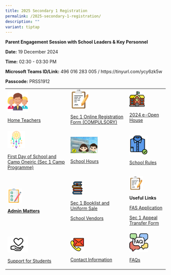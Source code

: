 ```yaml
---
title: 2025 Secondary 1 Registration
permalink: /2025-secondary-1-registration/
description: ""
variant: tiptap
---
```

<p><strong>Parent Engagement Session with School Leaders &amp; Key Personnel</strong>
</p>
<p><strong>Date:</strong> 19 December 2024</p>
<p><strong>Time:</strong> 02:30 - 03:30 PM</p>
<p><strong>Microsoft Teams ID/Link:</strong> 496 016 283 005 / <a rel="noopener noreferrer nofollow" target="_blank">https://tinyurl.com/ycy6zk5w</a>
</p>
<p><strong>Passcode:</strong> PRSS1912</p>
<p></p>
<table style="minWidth: 75px">
<colgroup>
<col>
<col>
<col>
</colgroup>
<tbody>
<tr>
<td rowspan="1" colspan="1">
<div class="isomer-image-wrapper">
<img style="width: 35%;" height="auto" width="100%" src="/images/Sec%201%20Registration/Key_Personnel.png">
</div>
<p><a href="/files/Sec 1 Registration/Home_Teachers.pdf" rel="noopener noreferrer nofollow" target="_blank">Home Teachers</a>
</p>
</td>
<td rowspan="1" colspan="1">
<div class="isomer-image-wrapper">
<img style="width: 35%;" height="auto" width="100%" src="/images/Sec%201%20Registration/Online_Registration.png">
</div>
<p><a href="https://form.gov.sg/6743c463134eac173226e9e6" rel="noopener noreferrer nofollow" target="_blank">Sec 1 Online Registration Form (COMPULSORY)</a>
</p>
</td>
<td rowspan="1" colspan="1">
<div class="isomer-image-wrapper">
<img style="width: 45%;" height="auto" width="100%" src="/images/Sec%201%20Registration/2023_e_Open_House.png">
</div>
<p><a href="/openhouse2024" rel="noopener noreferrer nofollow" target="_blank">2024 e-Open House</a>
</p>
</td>
</tr>
<tr>
<td rowspan="1" colspan="1">
<div class="isomer-image-wrapper">
<img style="width: 30%;" height="auto" width="100%" alt="" src="/images/Sec 1 Registration/Sec_1_Camp_Oneiric.png">
</div>
<p><a href="/files/Sec 1 Registration/First_Day_of_School_and_Camp_Oneiric_Programme__updated_.pdf" rel="noopener noreferrer nofollow" target="_blank">First Day of School and Camp Oneiric (Sec 1 Camp Programme)</a>
</p>
</td>
<td rowspan="1" colspan="1">
<div class="isomer-image-wrapper">
<img style="width: 50%;" height="auto" width="100%" alt="" src="/images/Sec 1 Registration/Message_to_2023_Sec_1_Pasirian.jpg">
</div>
<p><a href="/files/Sec 1 Registration/School_Hours__updated_.pdf" rel="noopener nofollow" target="_blank">School Hours</a>
</p>
</td>
<td rowspan="1" colspan="1">
<div class="isomer-image-wrapper">
<img style="width: 55%;" height="auto" width="100%" alt="" src="/images/Sec 1 Registration/Attire.png">
</div>
<p><a href="/files/Sec 1 Registration/School_Rules.pdf" rel="noopener noreferrer nofollow" target="_blank">School Rules</a>
</p>
</td>
</tr>
<tr>
<td rowspan="1" colspan="1">
<div class="isomer-image-wrapper">
<img style="width: 25%;" height="auto" width="100%" alt="" src="/images/Sec 1 Registration/Useful_links.png">
</div>
<p><strong><a href="/files/Sec 1 Registration/Sec_1_Reg_2024_Administrative_Matters__updated_.pdf" rel="noopener noreferrer nofollow" target="_blank">Admin Matters</a></strong>
</p>
</td>
<td rowspan="1" colspan="1">
<div class="isomer-image-wrapper">
<img style="width: 25%" height="auto" width="100%" alt="" src="/images/Sec 1 Registration/Book_icon.png">
</div>
<p><a href="https://www.pasirrissec.moe.edu.sg/useful-links/information-for-parents/booklist/" rel="noopener nofollow" target="_blank">Sec 1 Booklist and Uniform Sale</a>
</p>
<p><a href="https://www.pasirrissec.moe.edu.sg/useful-links/information-for-parents/school-vendors/" rel="noopener nofollow" target="_blank">School Vendors</a>
</p>
</td>
<td rowspan="1" colspan="1">
<div class="isomer-image-wrapper">
<img style="width: 40%;" height="auto" width="100%" src="/images/Sec%201%20Registration/Online_Registration.png">
</div>
<p><strong>Useful Links</strong>
</p>
<p><a href="https://www.pasirrissec.moe.edu.sg/useful-links/Information-for-Parents/Financial-Assistance/" rel="noopener nofollow" target="_blank">FAS Application</a>
</p>
<p><a href="https://form.gov.sg/6743cc12746742c1d1ddb907" rel="noopener nofollow" target="_blank">Sec 1 Appeal Transfer Form</a>
</p>
</td>
</tr>
<tr>
<td rowspan="1" colspan="1">
<p></p>
<div class="isomer-image-wrapper">
<img style="width: 35%" height="auto" width="100%" alt="" src="/images/Sec 1 Registration/Stu_support_icon.png">
</div>
<p><a href="/files/Sec 1 Registration/Support_for_Students.pdf" rel="noopener noreferrer nofollow" target="_blank">Support for Students</a>
</p>
</td>
<td rowspan="1" colspan="1">
<p></p>
<div class="isomer-image-wrapper">
<img style="width: 25%;" height="auto" width="100%" alt="" src="/images/Sec 1 Registration/Contact_Information.png">
</div>
<p><a href="https://pasirrissec.moe.edu.sg/contact-us" rel="noopener nofollow" target="_blank">Contact Information</a>
</p>
</td>
<td rowspan="1" colspan="1">
<div class="isomer-image-wrapper">
<img style="width: 55%;" height="auto" width="100%" alt="" src="/images/Sec 1 Registration/FAQ.png">
</div>
<p><a href="/files/Sec 1 Registration/FAQs.pdf" rel="noopener nofollow" target="_blank">FAQs</a>
</p>
</td>
</tr>
</tbody>
</table>
<p></p>